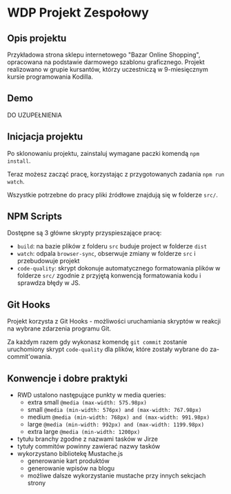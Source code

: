 # WDP Projekt Zespołowy

## Opis projektu

Przykładowa strona sklepu internetowego "Bazar Online Shopping", opracowana na podstawie darmowego szablonu graficznego. Projekt realizowano w grupie kursantów, którzy uczestniczą w 9-miesięcznym kursie programowania Kodilla.

## Demo

DO UZUPEŁNIENIA

## Inicjacja projektu

Po sklonowaniu projektu, zainstaluj wymagane paczki komendą `npm install`.

Teraz możesz zacząć pracę, korzystając z przygotowanych zadania `npm run watch`.

Wszystkie potrzebne do pracy pliki źródłowe znajdują się w folderze `src/`.

## NPM Scripts

Dostępne są 3 główne skrypty przyspieszające pracę:

- `build`: na bazie plików z folderu `src` buduje project w folderze `dist`
- `watch`: odpala `browser-sync`, obserwuje zmiany w folderze `src` i przebudowuje projekt
- `code-quality`: skrypt dokonuje automatycznego formatowania plików w folderze `src/`
  zgodnie z przyjętą konwencją formatowania kodu i sprawdza błędy w JS.

## Git Hooks

Projekt korzysta z Git Hooks - możliwości uruchamiania skryptów w reakcji na wybrane zdarzenia programu Git.

Za każdym razem gdy wykonasz komendę `git commit` zostanie uruchomiony skrypt `code-quality`
dla plików, które zostały wybrane do za-commit'owania.

## Konwencje i dobre praktyki

- RWD ustalono następujące punkty w media queries:
  - extra small `@media (max-width: 575.98px)`
  - small `@media (min-width: 576px) and (max-width: 767.98px)`
  - medium `@media (min-width: 768px) and (max-width: 991.98px)`
  - large `@media (min-width: 992px) and (max-width: 1199.98px)`
  - extra large `@media (min-width: 1200px)`
- tytułu branchy zgodne z nazwami tasków w Jirze
- tytuły commitów powinny zawierać nazwy tasków
- wykorzystano bibliotekę Mustache.js
  - generowanie kart produktów
  - generowanie wpisów na blogu
  - możliwe dalsze wykorzystanie mustache przy innych sekcjach strony
